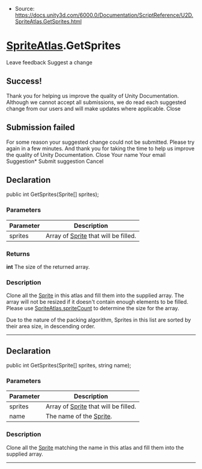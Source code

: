 * Source: https://docs.unity3d.com/6000.0/Documentation/ScriptReference/U2D.SpriteAtlas.GetSprites.html

#  [SpriteAtlas](https://docs.unity3d.com/6000.0/Documentation/ScriptReference/U2D.SpriteAtlas.html).GetSprites
Leave feedback
Suggest a change
## Success!
Thank you for helping us improve the quality of Unity Documentation. Although we cannot accept all submissions, we do read each suggested change from our users and will make updates where applicable.
Close
## Submission failed
For some reason your suggested change could not be submitted. Please <a>try again</a> in a few minutes. And thank you for taking the time to help us improve the quality of Unity Documentation.
Close
Your name Your email Suggestion* Submit suggestion
Cancel
## Declaration
public int GetSprites(Sprite[] sprites); 
### Parameters
Parameter | Description  
---|---  
sprites | Array of [Sprite](https://docs.unity3d.com/6000.0/Documentation/ScriptReference/Sprite.html) that will be filled.  
### Returns
**int** The size of the returned array. 
### Description
Clone all the [Sprite](https://docs.unity3d.com/6000.0/Documentation/ScriptReference/Sprite.html) in this atlas and fill them into the supplied array.
The array will not be resized if it doesn't contain enough elements to be filled. Please use [SpriteAtlas.spriteCount](https://docs.unity3d.com/6000.0/Documentation/ScriptReference/U2D.SpriteAtlas-spriteCount.html) to determine the size for the array.  
  
Due to the nature of the packing algorithm, Sprites in this list are sorted by their area size, in descending order.
* * *
## Declaration
public int GetSprites(Sprite[] sprites, string name); 
### Parameters
Parameter | Description  
---|---  
sprites | Array of [Sprite](https://docs.unity3d.com/6000.0/Documentation/ScriptReference/Sprite.html) that will be filled.  
name | The name of the [Sprite](https://docs.unity3d.com/6000.0/Documentation/ScriptReference/Sprite.html).  
### Description
Clone all the [Sprite](https://docs.unity3d.com/6000.0/Documentation/ScriptReference/Sprite.html) matching the name in this atlas and fill them into the supplied array.
* * *
